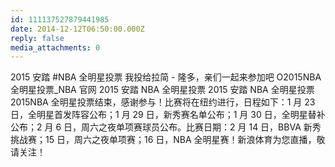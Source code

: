 ```yaml
---
id: 111137527879441985
date: 2014-12-12T06:50:00.000Z
reply: false
media_attachments: 0
---
```


2015 安踏 #NBA 全明星投票 我投给拉简 - 隆多，亲们一起来参加吧 O2015NBA 全明星投票_NBA 官网 ​​​​2015 安踏 NBA 全明星投票 2015 安踏 NBA 全明星投票 2015NBA 全明星投票结束，感谢参与！比赛将在纽约进行，日程如下：1 月 23 日，全明星首发阵容公布；1 月 29 日，新秀赛名单公布；1 月 30 日，全明星替补公布；2 月 6 日，周六之夜单项赛球员公布。比赛日期：2 月 14 日，BBVA 新秀挑战赛；15 日，周六之夜单项赛；16 日，NBA 全明星赛！新浪体育为您直播，敬请关注！

